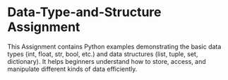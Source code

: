 # Data-Type-and-Structure Assignment
This Assignment contains Python examples demonstrating the basic data types (int, float, str, bool, etc.) and data structures (list, tuple, set, dictionary). It helps beginners understand how to store, access, and manipulate different kinds of data efficiently.
